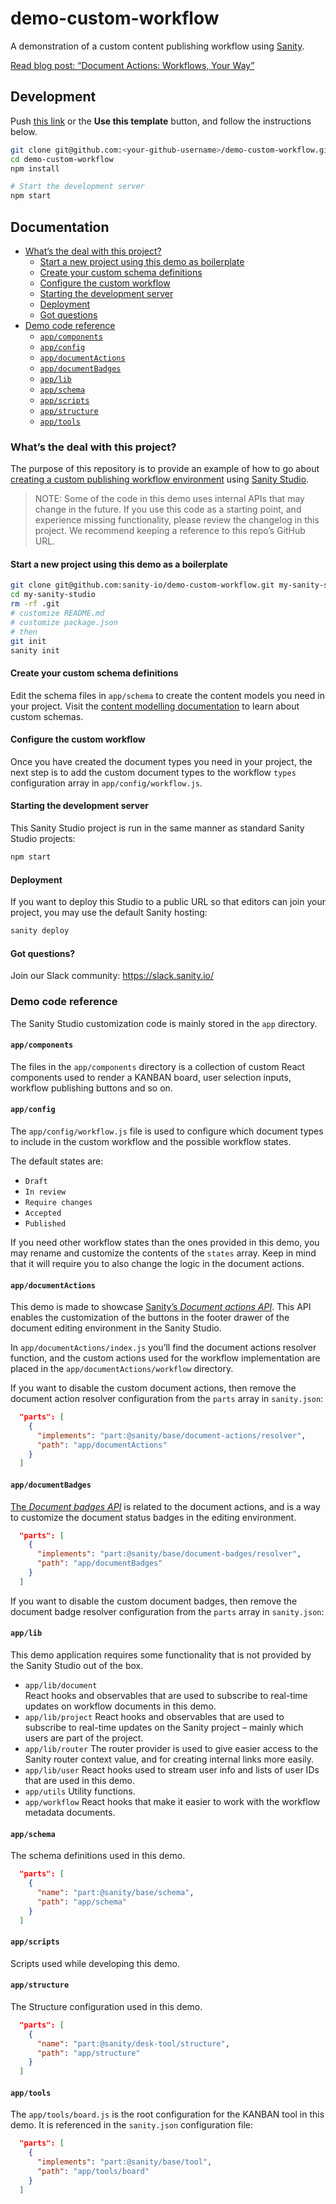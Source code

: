 # demo-custom-workflow

A demonstration of a custom content publishing workflow using [Sanity](https://www.sanity.io/).

[Read blog post: “Document Actions: Workflows, Your Way”](https://www.sanity.io/blog/releasing-document-actions-workflows-your-way)

## Development

Push [this link](https://github.com/sanity-io/demo-custom-workflow/generate) or the **Use this template** button, and follow the instructions below.

```sh
git clone git@github.com:<your-github-username>/demo-custom-workflow.git
cd demo-custom-workflow
npm install

# Start the development server
npm start
```

## Documentation

- [What’s the deal with this project?](#whats-the-deal-with-this-project)
  - [Start a new project using this demo as boilerplate](#start-a-new-project-using-this-demo-as-a-boilerplate)
  - [Create your custom schema definitions](#create-your-custom-schema-definitions)
  - [Configure the custom workflow](#configure-the-custom-workflow)
  - [Starting the development server](#starting-the-development-server)
  - [Deployment](#deployment)
  - [Got questions](#got-questions)
- [Demo code reference](#demo-code-reference)
  - [`app/components`](#appcomponents)
  - [`app/config`](#appconfig)
  - [`app/documentActions`](#appdocumentactions)
  - [`app/documentBadges`](#appdocumentbadges)
  - [`app/lib`](#applib)
  - [`app/schema`](#appschema)
  - [`app/scripts`](#appscripts)
  - [`app/structure`](#appstructure)
  - [`app/tools`](#apptools)

### What’s the deal with this project?

The purpose of this repository is to provide an example of how to go about [creating a custom publishing workflow environment](https://www.sanity.io/docs/custom-workflows) using [Sanity Studio](https://www.sanity.io/docs/sanity-studio).

> NOTE: Some of the code in this demo uses internal APIs that may change in the future. If you use this code as a starting point, and experience missing functionality, please review the changelog in this project. We recommend keeping a reference to this repo’s GitHub URL.

#### Start a new project using this demo as a boilerplate

```sh
git clone git@github.com:sanity-io/demo-custom-workflow.git my-sanity-studio
cd my-sanity-studio
rm -rf .git
# customize README.md
# customize package.json
# then
git init
sanity init
```

#### Create your custom schema definitions

Edit the schema files in `app/schema` to create the content models you need in your project. Visit the [content modelling documentation](https://www.sanity.io/docs/content-modelling) to learn about custom schemas.

#### Configure the custom workflow

Once you have created the document types you need in your project, the next step is to add the custom document types to the workflow `types` configuration array in `app/config/workflow.js`.

#### Starting the development server

This Sanity Studio project is run in the same manner as standard Sanity Studio projects:

```sh
npm start
```

#### Deployment

If you want to deploy this Studio to a public URL so that editors can join your project, you may use the default Sanity hosting:

```sh
sanity deploy
```

#### Got questions?

Join our Slack community: https://slack.sanity.io/

### Demo code reference

The Sanity Studio customization code is mainly stored in the `app` directory.

#### `app/components`

The files in the `app/components` directory is a collection of custom React components used to render a KANBAN board, user selection inputs, workflow publishing buttons and so on.

#### `app/config`

The `app/config/workflow.js` file is used to configure which document types to include in the custom workflow and the possible workflow states.

The default states are:

- `Draft`
- `In review`
- `Require changes`
- `Accepted`
- `Published`

If you need other workflow states than the ones provided in this demo, you may rename and customize the contents of the `states` array. Keep in mind that it will require you to also change the logic in the document actions.

#### `app/documentActions`

This demo is made to showcase [Sanity’s _Document actions API_](https://www.sanity.io/docs/document-actions-api). This API enables the customization of the buttons in the footer drawer of the document editing environment in the Sanity Studio.

In `app/documentActions/index.js` you’ll find the document actions resolver function, and the custom actions used for the workflow implementation are placed in the `app/documentActions/workflow` directory.

If you want to disable the custom document actions, then remove the document action resolver configuration from the `parts` array in `sanity.json`:

```json
  "parts": [
    {
      "implements": "part:@sanity/base/document-actions/resolver",
      "path": "app/documentActions"
    }
  ]
```

#### `app/documentBadges`

[The _Document badges API_](https://www.sanity.io/docs/custom-document-badges) is related to the document actions, and is a way to customize the document status badges in the editing environment.

```json
  "parts": [
    {
      "implements": "part:@sanity/base/document-badges/resolver",
      "path": "app/documentBadges"
    }
  ]
```

If you want to disable the custom document badges, then remove the document badge resolver configuration from the `parts` array in `sanity.json`:

#### `app/lib`

This demo application requires some functionality that is not provided by the Sanity Studio out of the box.

- `app/lib/document`  
  React hooks and observables that are used to subscribe to real-time updates on workflow documents in this demo.
- `app/lib/project`
  React hooks and observables that are used to subscribe to real-time updates on the Sanity project – mainly which users are part of the project.
- `app/lib/router`
  The router provider is used to give easier access to the Sanity router context value, and for creating internal links more easily.
- `app/lib/user`
  React hooks used to stream user info and lists of user IDs that are used in this demo.
- `app/utils`
  Utility functions.
- `app/workflow`
  React hooks that make it easier to work with the workflow metadata documents.

#### `app/schema`

The schema definitions used in this demo.

```json
  "parts": [
    {
      "name": "part:@sanity/base/schema",
      "path": "app/schema"
    }
  ]
```

#### `app/scripts`

Scripts used while developing this demo.

#### `app/structure`

The Structure configuration used in this demo.

```json
  "parts": [
    {
      "name": "part:@sanity/desk-tool/structure",
      "path": "app/structure"
    }
  ]
```

#### `app/tools`

The `app/tools/board.js` is the root configuration for the KANBAN tool in this demo. It is referenced in the `sanity.json` configuration file:

```json
  "parts": [
    {
      "implements": "part:@sanity/base/tool",
      "path": "app/tools/board"
    }
  ]
```
